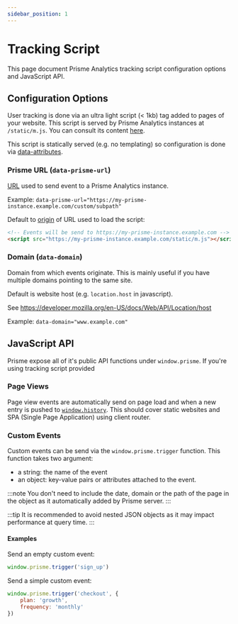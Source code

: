 ```yaml
---
sidebar_position: 1
---
```


# Tracking Script

This page document Prisme Analytics tracking script configuration options and
JavaScript API.

## Configuration Options

User tracking is done via an ultra light script (< 1kb) tag added to pages of your website.
This script is served by Prisme Analytics instances at `/static/m.js`. You can consult
its content [here](https://github.com/prismelabs/analytics/blob/master/tracker/prisme.js).

This script is statically served (e.g. no templating) so configuration is done via
[data-attributes](https://developer.mozilla.org/en-US/docs/Learn/HTML/Howto/Use_data_attributes).

### Prisme URL (`data-prisme-url`)

[URL](https://developer.mozilla.org/en-US/docs/Learn/Common_questions/Web_mechanics/What_is_a_URL)
used to send event to a Prisme Analytics instance.

Example: `data-prisme-url="https://my-prisme-instance.example.com/custom/subpath"`

Default to [origin](https://developer.mozilla.org/en-US/docs/Web/API/URL/origin)
of URL used to load the script:
```html
<!-- Events will be send to https://my-prisme-instance.example.com -->
<script src="https://my-prisme-instance.example.com/static/m.js"></script>
```
### Domain (`data-domain`)

Domain from which events originate. This is mainly useful if you have
multiple domains pointing to the same site.

Default is website host (e.g. `location.host` in javascript).

See https://developer.mozilla.org/en-US/docs/Web/API/Location/host

Example: `data-domain="www.example.com"`


## JavaScript API

Prisme expose all of it's public API functions under `window.prisme`. If you're
using tracking script provided

### Page Views

Page view events are automatically send on page load and when a new entry is
pushed to [`window.history`](https://developer.mozilla.org/en-US/docs/Web/API/History/pushState).
This should cover static websites and SPA (Single Page Application) using client router.

### Custom Events

Custom events can be send via the `window.prisme.trigger` function. This 
function takes two argument:
* a string: the name of the event
* an object: key-value pairs or attributes attached to the event.

:::note
You don't need to include the date, domain or the path of the page in the object
as it automatically added by Prisme server.
:::

:::tip
It is recommended to avoid nested JSON objects as it may
impact performance at query time.
:::

#### Examples

Send an empty custom event:

```js
window.prisme.trigger('sign_up')
```

Send a simple custom event:

```js
window.prisme.trigger('checkout', {
    plan: 'growth',
    frequency: 'monthly'
})
```
